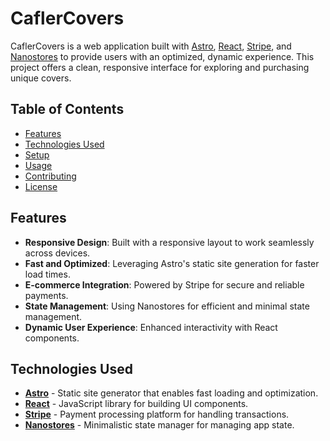 # CaflerCovers

CaflerCovers is a web application built with [Astro](https://astro.build/), [React](https://reactjs.org/), [Stripe](https://stripe.com/), and [Nanostores](https://github.com/nanostores/nanostores) to provide users with an optimized, dynamic experience. This project offers a clean, responsive interface for exploring and purchasing unique covers.

## Table of Contents

- [Features](#features)
- [Technologies Used](#technologies-used)
- [Setup](#setup)
- [Usage](#usage)
- [Contributing](#contributing)
- [License](#license)

## Features

- **Responsive Design**: Built with a responsive layout to work seamlessly across devices.
- **Fast and Optimized**: Leveraging Astro's static site generation for faster load times.
- **E-commerce Integration**: Powered by Stripe for secure and reliable payments.
- **State Management**: Using Nanostores for efficient and minimal state management.
- **Dynamic User Experience**: Enhanced interactivity with React components.

## Technologies Used

- **[Astro](https://astro.build/)** - Static site generator that enables fast loading and optimization.
- **[React](https://reactjs.org/)** - JavaScript library for building UI components.
- **[Stripe](https://stripe.com/)** - Payment processing platform for handling transactions.
- **[Nanostores](https://github.com/nanostores/nanostores)** - Minimalistic state manager for managing app state.

